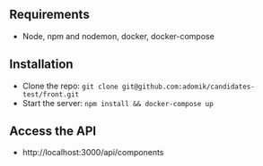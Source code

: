 ## Requirements

- Node, npm and nodemon, docker, docker-compose

## Installation

- Clone the repo: `git clone git@github.com:adomik/candidates-test/front.git`
- Start the server: `npm install && docker-compose up`

## Access the API
- http://localhost:3000/api/components
